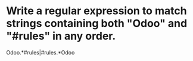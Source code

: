 # Write a regular expression to match strings containing both "Odoo" and "#rules" in any order.
Odoo.*#rules|#rules.*Odoo
